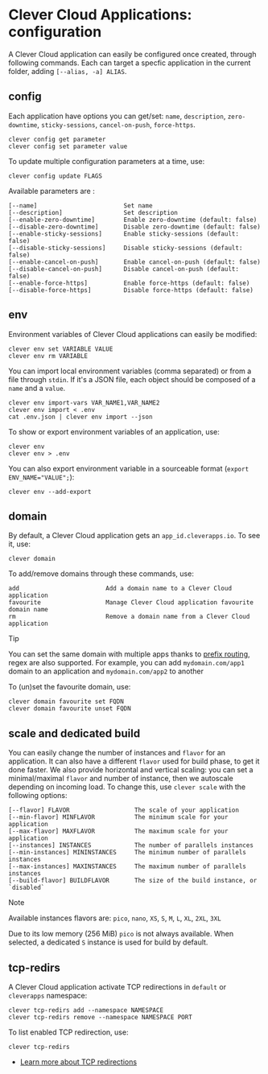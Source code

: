 # Clever Cloud Applications: configuration

A Clever Cloud application can easily be configured once created, through following commands. Each can target a specfic application in the current folder, adding `[--alias, -a] ALIAS`.

## config

Each application have options you can get/set: `name`, `description`, `zero-downtime`, `sticky-sessions`, `cancel-on-push`, `force-https`.

```
clever config get parameter
clever config set parameter value
```

To update multiple configuration parameters at a time, use:

```
clever config update FLAGS
```

Available parameters are :

```
[--name]                        Set name
[--description]                 Set description
[--enable-zero-downtime]        Enable zero-downtime (default: false)
[--disable-zero-downtime]       Disable zero-downtime (default: false)
[--enable-sticky-sessions]      Enable sticky-sessions (default: false)
[--disable-sticky-sessions]     Disable sticky-sessions (default: false)
[--enable-cancel-on-push]       Enable cancel-on-push (default: false)
[--disable-cancel-on-push]      Disable cancel-on-push (default: false)
[--enable-force-https]          Enable force-https (default: false)
[--disable-force-https]         Disable force-https (default: false)
```

## env

Environment variables of Clever Cloud applications can easily be modified:

```
clever env set VARIABLE VALUE
clever env rm VARIABLE
```

You can import local environment variables (comma separated) or from a file through `stdin`. If it's a JSON file, each object should be composed of a `name` and a `value`.

```
clever env import-vars VAR_NAME1,VAR_NAME2
clever env import < .env
cat .env.json | clever env import --json
```

To show or export environment variables of an application, use:

```
clever env
clever env > .env
```

You can also export environment variable in a sourceable format (`export ENV_NAME="VALUE";`):

```
clever env --add-export
```

## domain

By default, a Clever Cloud application gets an `app_id.cleverapps.io`. To see it, use:

```
clever domain
```

To add/remove domains through these commands, use:

```
add                        Add a domain name to a Clever Cloud application
favourite                  Manage Clever Cloud application favourite domain name
rm                         Remove a domain name from a Clever Cloud application
```

> [!TIP]
> You can set the same domain with multiple apps thanks to [prefix routing](https://developers.clever-cloud.com/doc/administrate/domain-names/#prefix-routing), regex are also supported. For example, you can add `mydomain.com/app1` domain to an application and `mydomain.com/app2` to another

To (un)set the favourite domain, use:

```
clever domain favourite set FQDN
clever domain favourite unset FQDN
```

## scale and dedicated build

You can easily change the number of instances and `flavor` for an application. It can also have a different `flavor` used for build phase, to get it done faster. We also provide horizontal and vertical scaling: you can set a minimal/maximal `flavor` and number of instance, then we autoscale depending on incoming load. To change this, use `clever scale` with the following options:

```
[--flavor] FLAVOR                  The scale of your application
[--min-flavor] MINFLAVOR           The minimum scale for your application
[--max-flavor] MAXFLAVOR           The maximum scale for your application
[--instances] INSTANCES            The number of parallels instances
[--min-instances] MININSTANCES     The minimum number of parallels instances
[--max-instances] MAXINSTANCES     The maximum number of parallels instances
[--build-flavor] BUILDFLAVOR       The size of the build instance, or `disabled`
```

> [!NOTE]
> Available instances flavors are: `pico`, `nano`, `XS`, `S`, `M`, `L`, `XL`, `2XL`, `3XL`
>
> Due to its low memory (256 MiB) `pico` is not always available. When selected, a dedicated `S` instance is used for build by default.

## tcp-redirs

A Clever Cloud application activate TCP redirections in `default` or `cleverapps` namespace:

```
clever tcp-redirs add --namespace NAMESPACE
clever tcp-redirs remove --namespace NAMESPACE PORT
```

To list enabled TCP redirection, use:

```
clever tcp-redirs
```

- [Learn more about TCP redirections](https://developers.clever-cloud.com/doc/administrate/tcp-redirections/)
